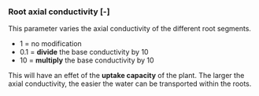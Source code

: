 

### Root axial conductivity [-]

This parameter varies the axial conductivity of the different root segments. 

- 1 = no modification
- 0.1 = **divide** the base conductivity by 10
- 10 = **multiply** the base conductivity by 10

This will have an effet of the **uptake capacity** of the plant. The larger the axial conductivity, the easier the water can be transported within the roots. 

